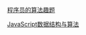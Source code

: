 [程序员的算法趣题](https://github.com/rmlzy/my-ebook/blob/master/%E7%A8%8B%E5%BA%8F%E5%91%98%E7%9A%84%E7%AE%97%E6%B3%95%E8%B6%A3%E9%A2%98.pdf)

[JavaScript数据结构与算法](https://www.cnblogs.com/AhuntSun-blog/p/12636718.html)
